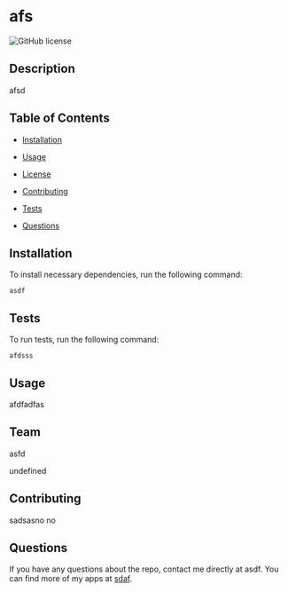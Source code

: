 # afs
  ![GitHub license](https://img.shields.io/badge/license-MIT-blue.svg)

  ## Description

  afsd
  
  ## Table of Contents 

* [Installation](#installation)

* [Usage](#usage)

* [License](#license)

* [Contributing](#contributing)

* [Tests](#tests)

* [Questions](#questions)

## Installation

To install necessary dependencies, run the following command:

```
asdf
```

## Tests

To run tests, run the following command:

```
afdsss
```

## Usage

afdfadfas

## Team

asfd

undefined
  
## Contributing

sadsasno no

## Questions

If you have any questions about the repo,  contact me directly at asdf. You can find more of my apps at [sdaf](https://github.com/sdaf/).

